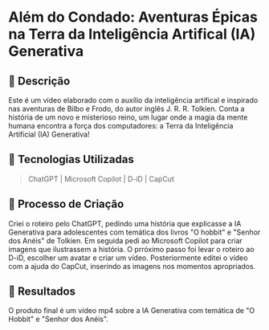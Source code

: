 # Além do Condado: Aventuras Épicas na Terra da Inteligência Artifical (IA) Generativa

## 📒 Descrição
Este é um vídeo elaborado com o auxílio da inteligência artifical e inspirado nas aventuras de Bilbo e Frodo, do autor inglês J. R. R. Tolkien. Conta a história  de um novo e misterioso reino, um lugar onde a magia da mente humana encontra a força dos computadores: a Terra da Inteligência Artificial (IA) Generativa!

## 🤖 Tecnologias Utilizadas
> ChatGPT | Microsoft Copilot | D-iD | CapCut

## 🧐 Processo de Criação
Criei o roteiro pelo ChatGPT, pedindo uma história que explicasse a IA Generativa para adolescentes com temática dos livros "O hobbit" e "Senhor dos Anéis" de Tolkien. Em seguida pedi ao Microsoft Copilot para criar imagens que ilustrassem a história. O prróximo passo foi levar o roteiro ao D-iD, escolher um avatar e criar um vídeo. Posteriormente editei o vídeo com a ajuda do CapCut, inserindo as imagens nos momentos apropriados.

## 🚀 Resultados
O produto final é um vídeo mp4 sobre a IA Generativa com temática de "O Hobbit" e "Senhor dos Anéis".

